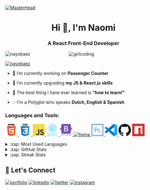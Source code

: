 [![MasterHead](https://logicmojo.com/assets/dist/new_pages/images/js-gif.gif)](https://nayobaez.com)
<h1 align="center">Hi 👋, I'm Naomi</h1>
<h3 align="center">A React Front-End Developer</h3>
<img align="right" alt="girlcoding" width="300" src="https://cdn.dribbble.com/users/2704414/screenshots/7466903/media/b08ab576316bd4582fef189f471cd9e5.gif"></img>

<p align="left"> <img src="https://komarev.com/ghpvc/?username=nayobaez&label=Profile%20views&color=0e75b6&style=flat" alt="nayobaez"/> </p>

<p align="left"> <a href="https://twitter.com/nayobaez" target="blank"><img src="https://img.shields.io/twitter/follow/nayobaez?logo=twitter&style=for-the-badge" alt="nayobaez" /></a> </p>

- 🔭 I’m currently working on **Passenger Counter**

- 🌱 I’m currently upgrading **my JS & React.js skills**

- 🧠 The best thing I have ever learned is **“how to learn!”**

- 💡 I'm a Polyglot who speaks **Dutch, English & Spanish**


<h3 align="left">Languages and Tools:</h3>
<p align="left"> <a href="https://www.w3.org/html/" target="_blank" rel="noreferrer"> <img src="https://raw.githubusercontent.com/devicons/devicon/master/icons/html5/html5-original-wordmark.svg" alt="html5" width="40" height="40"/> </a> <a href="https://www.w3schools.com/css/" target="_blank" rel="noreferrer"> <img src="https://raw.githubusercontent.com/devicons/devicon/master/icons/css3/css3-original-wordmark.svg" alt="css3" width="40" height="40"/> </a>  <a href="https://developer.mozilla.org/en-US/docs/Web/JavaScript" target="_blank" rel="noreferrer"> <img src="https://raw.githubusercontent.com/devicons/devicon/master/icons/javascript/javascript-original.svg" alt="javascript" width="40" height="40"/> </a> <a href="https://reactjs.org/" target="_blank" rel="noreferrer"> <img src="https://raw.githubusercontent.com/devicons/devicon/master/icons/react/react-original-wordmark.svg" alt="react" width="40" height="40"/> </a> <a href="https://getbootstrap.com" target="_blank" rel="noreferrer"> <img src="https://raw.githubusercontent.com/devicons/devicon/master/icons/bootstrap/bootstrap-plain-wordmark.svg" alt="bootstrap" width="40" height="40"/> </a> <a href="https://www.figma.com/" target="_blank" rel="noreferrer"> <img src="https://www.vectorlogo.zone/logos/figma/figma-icon.svg" alt="figma" width="40" height="40"/> </a> <a href="https://www.photoshop.com/en" target="_blank" rel="noreferrer"> <img src="https://raw.githubusercontent.com/devicons/devicon/master/icons/photoshop/photoshop-line.svg" alt="photoshop" width="40" height="40"/> </a> <a href="https://www.w3.org/html/" target="_blank" rel="noreferrer"> <img src="https://raw.githubusercontent.com/github/explore/80688e429a7d4ef2fca1e82350fe8e3517d3494d/topics/visual-studio-code/visual-studio-code.png" alt="html5" width="40" height="40"/> </a>  <img src="https://raw.githubusercontent.com/github/explore/78df643247d429f6cc873026c0622819ad797942/topics/github/github.png" alt="html5" width="40" height="40"/> </a> <img src="https://raw.githubusercontent.com/github/explore/80688e429a7d4ef2fca1e82350fe8e3517d3494d/topics/npm/npm.png" alt="html5" width="40" height="40"/> </a></p>



<details>
  <summary>:zap: Most Used Languages</summary>

 <img align="left" src="https://github-readme-stats.vercel.app/api/top-langs?username=nayobaez&show_icons=true&locale=en&layout=compact" alt="nayobaez" />

</details>

<details>
  <summary>:zap: GitHub Stats</summary>

 <img align="center" src="https://github-readme-stats.vercel.app/api?username=nayobaez&show_icons=true&locale=en" alt="nayobaez" />

</details>

<details>
  <summary>:zap: Streak Stats</summary>

<img align="center" src="https://github-readme-streak-stats.herokuapp.com/?user=nayobaez&" alt="nayobaez" />

</details>

## 🔗 Let's Connect
[![portfolio](https://img.shields.io/badge/my_portfolio-000?style=for-the-badge&logo=ko-fi&logoColor=white)](https://nayobaez.com/)
[![linkedin](https://img.shields.io/badge/linkedin-0A66C2?style=for-the-badge&logo=linkedin&logoColor=white)](https://www.linkedin.com/nayobaezfeliz)
[![twitter](https://img.shields.io/badge/twitter-1DA1F2?style=for-the-badge&logo=twitter&logoColor=white)](https://twitter.com/nayobaez)
[![instagram](https://img.shields.io/badge/instagram-DE3C7C?style=for-the-badge&logo=instagram&logoColor=white)](https://instagram.com/nayobaez)



